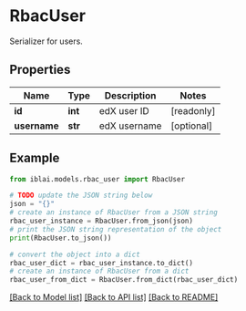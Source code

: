 # RbacUser

Serializer for users.

## Properties

Name | Type | Description | Notes
------------ | ------------- | ------------- | -------------
**id** | **int** | edX user ID | [readonly] 
**username** | **str** | edX username | [optional] 

## Example

```python
from iblai.models.rbac_user import RbacUser

# TODO update the JSON string below
json = "{}"
# create an instance of RbacUser from a JSON string
rbac_user_instance = RbacUser.from_json(json)
# print the JSON string representation of the object
print(RbacUser.to_json())

# convert the object into a dict
rbac_user_dict = rbac_user_instance.to_dict()
# create an instance of RbacUser from a dict
rbac_user_from_dict = RbacUser.from_dict(rbac_user_dict)
```
[[Back to Model list]](../README.md#documentation-for-models) [[Back to API list]](../README.md#documentation-for-api-endpoints) [[Back to README]](../README.md)


